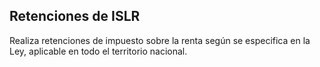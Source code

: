 ## Retenciones de ISLR

Realiza retenciones de impuesto sobre la renta según se especifica
en la Ley, aplicable en todo el territorio nacional.
